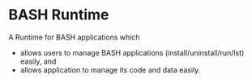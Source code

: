 # BASH Runtime

A Runtime for BASH applications which
 - allows users to manage BASH applications (install/uninstall/run/lst) easily, and
 - allows application to manage its code and data easily.
